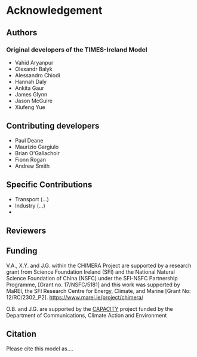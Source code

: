 # Acknowledgement

## Authors
### Original developers of the TIMES-Ireland Model
* Vahid Aryanpur 
* Olexandr Balyk 
* Alessandro Chiodi 
* Hannah Daly 
* Ankita Gaur 
* James Glynn 
* Jason McGuire 
* Xiufeng Yue 


## Contributing developers
* Paul Deane
* Maurizio Gargiulo
* Brian O'Gallachoir
* Fionn Rogan
* Andrew Smith

## Specific Contributions

* Transport (...)
* Industry (...)
*


## Reviewers

## Funding
V.A., X.Y. and J.G. within the CHIMERA Project are supported by a research grant from Science Foundation Ireland (SFI) and the National Natural Science Foundation of China (NSFC) under the SFI-NSFC Partnership Programme, [Grant no. 17/NSFC/5181] and this work was supported by MaREI, the SFI Research Centre for Energy, Climate, and Marine [Grant No: 12/RC/2302_P2]. https://www.marei.ie/project/chimera/

O.B. and J.G. are supported by the [CAPACITY](https://www.marei.ie/project/capacity/) project funded by the Department of Communications, Climate Action and Environment


## Citation
Please cite this model as.... 
